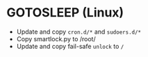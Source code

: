 GOTOSLEEP (Linux)
=================

* Update and copy `cron.d/*` and `sudoers.d/*`
* Copy smartlock.py to /root/
* Update and copy fail-safe `unlock` to `/`